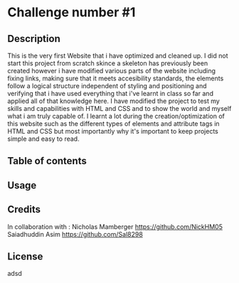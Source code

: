 # Challenge number #1

## Description 
This is the very first Website that i have optimized and cleaned up. I did not start this project from scratch skince a skeleton has previously been created however i have modified various parts of the website including fixing links, making sure that it meets accesibility standards, the elements follow a logical structure independent of styling and positioning and verifying that i have used everything that i've learnt in class so far and applied all of that knowledge here. I have modified the project to test my skills and capabilities with HTML and CSS and to show the world and myself what i am truly capable of. I learnt a lot during the creation/optimization of this website such as the different types of elements and attribute tags in HTML and CSS but most importantly why it's important to keep projects simple and easy to read.

## Table of contents
## Usage
## Credits 
In collaboration with : 
Nicholas Mamberger https://github.com/NickHM05
Saiadhuddin Asim   https://github.com/Sal8298

## License

adsd